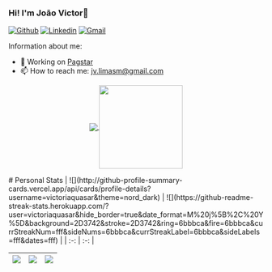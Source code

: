 ### Hi! I'm João Victor👋

[![Github](https://img.shields.io/badge/-Github-000?style=flat&logo=Github&logoColor=white)](https://github.com/joaolimasm)
[![Linkedin](https://img.shields.io/badge/-LinkedIn-blue?style=flat&logo=Linkedin&logoColor=white)](https://www.linkedin.com/in/jo%C3%A3o-victor-magalh%C3%A3es-ab7b7514b/)
[![Gmail](http://img.shields.io/badge/-Gmail-8e24aa?style=flat&logo=Gmail&logoColor=white)](mailto:jv.limasm@gmail.com)

Information about me:

- 💼 Working on [Pagstar](https://www.pagstar.com/)
- 📫 How to reach me: jv.limasm@gmail.com

<p align="center">
  <a href="https://github.com/joaolimasm/github-readme-stats">
    <img
      align="center"
      src="https://github-readme-stats.vercel.app/api/top-langs/?username=joaolimasm&layout=compact&&title_color=ffffff&icon_color=2A75CF&text_color=daf7dc&bg_color=191919"
    />
  </a>
  <a href="https://github.com/joaolimasm/github-readme-stats">
    <img
      align="center"
      height="165"
      src="https://github-readme-stats.vercel.app/api?username=joaolimasm&show_icons=true&hide_border_color=ffffff&theme=radical"
    />
  </a>
</p>
# Personal Stats 
| ![](http://github-profile-summary-cards.vercel.app/api/cards/profile-details?username=victoriaquasar&theme=nord_dark) | ![](https://github-readme-streak-stats.herokuapp.com/?user=victoriaquasar&hide_border=true&date_format=M%20j%5B%2C%20Y%5D&background=2D3742&stroke=2D3742&ring=6bbbca&fire=6bbbca&currStreakNum=fff&sideNums=6bbbca&currStreakLabel=6bbbca&sideLabels=fff&dates=fff) |
| :-: | :-: |

| ![](http://github-profile-summary-cards.vercel.app/api/cards/stats?username=victoriaquasar&theme=nord_dark) | ![](http://github-profile-summary-cards.vercel.app/api/cards/repos-per-language?username=victoriaquasar&hide=Html&theme=nord_dark) | ![](http://github-profile-summary-cards.vercel.app/api/cards/most-commit-language?username=victoriaquasar&theme=nord_dark) |
| :-: | :-: | :-: |

<!--
**joaolimasm/joaolimasm** is a ✨ _special_ ✨ repository because its `README.md` (this file) appears on your GitHub profile.

Here are some ideas to get you started:

- 🔭 I’m currently working on ...
- 🌱 I’m currently learning ...
- 👯 I’m looking to collaborate on ...
- 🤔 I’m looking for help with ...
- 💬 Ask me about ...
- 📫 How to reach me: ...
- 😄 Pronouns: ...
- ⚡ Fun fact: ...
-->

